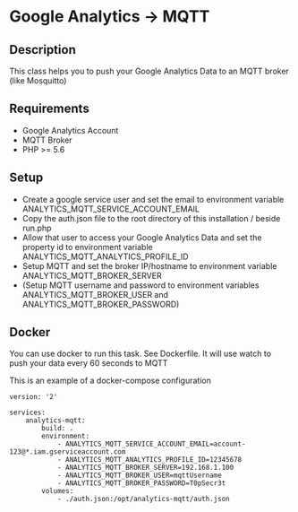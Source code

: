 # Google Analytics -> MQTT

## Description

This class helps you to push your Google Analytics Data to an MQTT broker (like Mosquitto)

## Requirements

- Google Analytics Account
- MQTT Broker
- PHP >= 5.6

## Setup

- Create a google service user and set the email to environment variable ANALYTICS_MQTT_SERVICE_ACCOUNT_EMAIL
- Copy the auth.json file to the root directory of this installation / beside run.php 
- Allow that user to access your Google Analytics Data and set the property id to environment variable ANALYTICS_MQTT_ANALYTICS_PROFILE_ID
- Setup MQTT and set the broker IP/hostname to environment variable ANALYTICS_MQTT_BROKER_SERVER
- (Setup MQTT username and password to environment variables ANALYTICS_MQTT_BROKER_USER and ANALYTICS_MQTT_BROKER_PASSWORD)

## Docker

You can use docker to run this task. See Dockerfile. It will use watch to push your data every 60 seconds to MQTT

This is an example of a docker-compose configuration

```
version: '2'

services:
    analytics-mqtt:
        build: .
        environment:
            - ANALYTICS_MQTT_SERVICE_ACCOUNT_EMAIL=account-123@*.iam.gserviceaccount.com
            - ANALYTICS_MQTT_ANALYTICS_PROFILE_ID=12345678
            - ANALYTICS_MQTT_BROKER_SERVER=192.168.1.100
            - ANALYTICS_MQTT_BROKER_USER=mqttUsername
            - ANALYTICS_MQTT_BROKER_PASSWORD=T0pSecr3t
        volumes:
            - ./auth.json:/opt/analytics-mqtt/auth.json
```